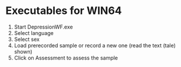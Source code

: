 # Executables for WIN64

1. Start DepressionWF.exe
2. Select language
3. Select sex
4. Load prerecorded sample or record a new one (read the text (tale) shown)
5. Click on Assessment to assess the sample